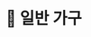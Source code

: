 # 🧱 일반 가구

<div>

<figure><img src="../../.gitbook/assets/제목-없음-2_0064_2022-09-03_01.20.02.png.png" alt=""><figcaption></figcaption></figure>

 

<figure><img src="../../.gitbook/assets/제목-없음-2_0065_2022-09-03_01.20.05.png.png" alt=""><figcaption></figcaption></figure>

 

<figure><img src="../../.gitbook/assets/제목-없음-2_0066_2022-09-03_01.20.08.png.png" alt=""><figcaption></figcaption></figure>

</div>

##

<div>

<figure><img src="../../.gitbook/assets/제목-없음-2_0000_2022-09-03_01.10.55.png.png" alt=""><figcaption></figcaption></figure>

 

<figure><img src="../../.gitbook/assets/제목-없음-2_0001_2022-09-03_01.10.58.png.png" alt=""><figcaption></figcaption></figure>

 

<figure><img src="../../.gitbook/assets/제목-없음-2_0002_2022-09-03_01.11.01.png.png" alt=""><figcaption></figcaption></figure>

 

<figure><img src="../../.gitbook/assets/제목-없음-2_0003_2022-09-03_01.11.04.png.png" alt=""><figcaption></figcaption></figure>

 

<figure><img src="../../.gitbook/assets/제목-없음-2_0004_2022-09-03_01.11.07.png.png" alt=""><figcaption></figcaption></figure>

 

<figure><img src="../../.gitbook/assets/제목-없음-2_0005_2022-09-03_01.11.09.png.png" alt=""><figcaption></figcaption></figure>

 

<figure><img src="../../.gitbook/assets/제목-없음-2_0006_2022-09-03_01.11.13.png.png" alt=""><figcaption></figcaption></figure>

 

<figure><img src="../../.gitbook/assets/제목-없음-2_0007_2022-09-03_01.11.16.png.png" alt=""><figcaption></figcaption></figure>

 

<figure><img src="../../.gitbook/assets/제목-없음-2_0008_2022-09-03_01.11.18.png.png" alt=""><figcaption></figcaption></figure>

 

<figure><img src="../../.gitbook/assets/제목-없음-2_0009_2022-09-03_01.11.21.png.png" alt=""><figcaption></figcaption></figure>

 

<figure><img src="../../.gitbook/assets/제목-없음-2_0010_2022-09-03_01.11.24.png.png" alt=""><figcaption></figcaption></figure>

 

<figure><img src="../../.gitbook/assets/제목-없음-2_0011_2022-09-03_01.11.27.png.png" alt=""><figcaption></figcaption></figure>

 

<figure><img src="../../.gitbook/assets/제목-없음-2_0012_2022-09-03_01.11.30.png.png" alt=""><figcaption></figcaption></figure>

 

<figure><img src="../../.gitbook/assets/제목-없음-2_0013_2022-09-03_01.11.34.png.png" alt=""><figcaption></figcaption></figure>

 

<figure><img src="../../.gitbook/assets/제목-없음-2_0014_2022-09-03_01.11.37.png.png" alt=""><figcaption></figcaption></figure>

</div>

##

<div>

<figure><img src="../../.gitbook/assets/제목-없음-2_0015_2022-09-03_01.12.50.png.png" alt=""><figcaption></figcaption></figure>

 

<figure><img src="../../.gitbook/assets/제목-없음-2_0016_2022-09-03_01.12.54.png.png" alt=""><figcaption></figcaption></figure>

 

<figure><img src="../../.gitbook/assets/제목-없음-2_0017_2022-09-03_01.12.57.png.png" alt=""><figcaption></figcaption></figure>

 

<figure><img src="../../.gitbook/assets/제목-없음-2_0018_2022-09-03_01.13.00.png.png" alt=""><figcaption></figcaption></figure>

 

<figure><img src="../../.gitbook/assets/제목-없음-2_0019_2022-09-03_01.13.03.png.png" alt=""><figcaption></figcaption></figure>

 

<figure><img src="../../.gitbook/assets/제목-없음-2_0020_2022-09-03_01.13.06.png.png" alt=""><figcaption></figcaption></figure>

 

<figure><img src="../../.gitbook/assets/제목-없음-2_0021_2022-09-03_01.13.09.png.png" alt=""><figcaption></figcaption></figure>

 

<figure><img src="../../.gitbook/assets/제목-없음-2_0022_2022-09-03_01.13.11.png.png" alt=""><figcaption></figcaption></figure>

 

<figure><img src="../../.gitbook/assets/제목-없음-2_0023_2022-09-03_01.13.14.png.png" alt=""><figcaption></figcaption></figure>

 

<figure><img src="../../.gitbook/assets/제목-없음-2_0024_2022-09-03_01.13.17.png.png" alt=""><figcaption></figcaption></figure>

 

<figure><img src="../../.gitbook/assets/제목-없음-2_0025_2022-09-03_01.13.19.png.png" alt=""><figcaption></figcaption></figure>

 

<figure><img src="../../.gitbook/assets/제목-없음-2_0026_2022-09-03_01.13.21.png.png" alt=""><figcaption></figcaption></figure>

 

<figure><img src="../../.gitbook/assets/제목-없음-2_0027_2022-09-03_01.13.24.png.png" alt=""><figcaption></figcaption></figure>

 

<figure><img src="../../.gitbook/assets/제목-없음-2_0028_2022-09-03_01.13.27.png.png" alt=""><figcaption></figcaption></figure>

 

<figure><img src="../../.gitbook/assets/제목-없음-2_0029_2022-09-03_01.13.30.png.png" alt=""><figcaption></figcaption></figure>

</div>

##

<div>

<figure><img src="../../.gitbook/assets/제목-없음-2_0030_2022-09-03_01.13.38.png.png" alt=""><figcaption></figcaption></figure>

 

<figure><img src="../../.gitbook/assets/제목-없음-2_0031_2022-09-03_01.13.41.png.png" alt=""><figcaption></figcaption></figure>

 

<figure><img src="../../.gitbook/assets/제목-없음-2_0032_2022-09-03_01.13.45.png.png" alt=""><figcaption></figcaption></figure>

 

<figure><img src="../../.gitbook/assets/제목-없음-2_0033_2022-09-03_01.13.48.png.png" alt=""><figcaption></figcaption></figure>

 

<figure><img src="../../.gitbook/assets/제목-없음-2_0034_2022-09-03_01.13.52.png.png" alt=""><figcaption></figcaption></figure>

 

<figure><img src="../../.gitbook/assets/제목-없음-2_0035_2022-09-03_01.13.55.png.png" alt=""><figcaption></figcaption></figure>

 

<figure><img src="../../.gitbook/assets/제목-없음-2_0036_2022-09-03_01.13.58.png.png" alt=""><figcaption></figcaption></figure>

 

<figure><img src="../../.gitbook/assets/제목-없음-2_0037_2022-09-03_01.14.00.png.png" alt=""><figcaption></figcaption></figure>

 

<figure><img src="../../.gitbook/assets/제목-없음-2_0038_2022-09-03_01.18.29.png.png" alt=""><figcaption></figcaption></figure>

 

<figure><img src="../../.gitbook/assets/제목-없음-2_0039_2022-09-03_01.18.33.png.png" alt=""><figcaption></figcaption></figure>

 

<figure><img src="../../.gitbook/assets/제목-없음-2_0040_2022-09-03_01.18.36.png.png" alt=""><figcaption></figcaption></figure>

 

<figure><img src="../../.gitbook/assets/제목-없음-2_0041_2022-09-03_01.18.39.png.png" alt=""><figcaption></figcaption></figure>

 

<figure><img src="../../.gitbook/assets/제목-없음-2_0042_2022-09-03_01.18.43.png.png" alt=""><figcaption></figcaption></figure>

 

<figure><img src="../../.gitbook/assets/제목-없음-2_0043_2022-09-03_01.18.46.png.png" alt=""><figcaption></figcaption></figure>

 

<figure><img src="../../.gitbook/assets/제목-없음-2_0044_2022-09-03_01.18.49.png.png" alt=""><figcaption></figcaption></figure>

</div>

##

<div>

<figure><img src="../../.gitbook/assets/제목-없음-2_0045_2022-09-03_01.18.54.png.png" alt=""><figcaption></figcaption></figure>

 

<figure><img src="../../.gitbook/assets/제목-없음-2_0046_2022-09-03_01.18.57.png.png" alt=""><figcaption></figcaption></figure>

 

<figure><img src="../../.gitbook/assets/제목-없음-2_0047_2022-09-03_01.19.00.png.png" alt=""><figcaption></figcaption></figure>

 

<figure><img src="../../.gitbook/assets/제목-없음-2_0048_2022-09-03_01.19.03.png.png" alt=""><figcaption></figcaption></figure>

 

<figure><img src="../../.gitbook/assets/제목-없음-2_0049_2022-09-03_01.19.05.png.png" alt=""><figcaption></figcaption></figure>

 

<figure><img src="../../.gitbook/assets/제목-없음-2_0050_2022-09-03_01.19.08.png.png" alt=""><figcaption></figcaption></figure>

 

<figure><img src="../../.gitbook/assets/제목-없음-2_0051_2022-09-03_01.19.12.png.png" alt=""><figcaption></figcaption></figure>

 

<figure><img src="../../.gitbook/assets/제목-없음-2_0052_2022-09-03_01.19.15.png.png" alt=""><figcaption></figcaption></figure>

 

<figure><img src="../../.gitbook/assets/제목-없음-2_0053_2022-09-03_01.19.18.png.png" alt=""><figcaption></figcaption></figure>

 

<figure><img src="../../.gitbook/assets/제목-없음-2_0054_2022-09-03_01.19.21.png.png" alt=""><figcaption></figcaption></figure>

 

<figure><img src="../../.gitbook/assets/제목-없음-2_0055_2022-09-03_01.19.25.png.png" alt=""><figcaption></figcaption></figure>

 

<figure><img src="../../.gitbook/assets/제목-없음-2_0056_2022-09-03_01.19.28.png.png" alt=""><figcaption></figcaption></figure>

 

<figure><img src="../../.gitbook/assets/제목-없음-2_0057_2022-09-03_01.19.31.png.png" alt=""><figcaption></figcaption></figure>

 

<figure><img src="../../.gitbook/assets/제목-없음-2_0058_2022-09-03_01.19.34.png.png" alt=""><figcaption></figcaption></figure>

 

<figure><img src="../../.gitbook/assets/제목-없음-2_0059_2022-09-03_01.19.38.png.png" alt=""><figcaption></figcaption></figure>

</div>

##

<div>

<figure><img src="../../.gitbook/assets/제목-없음-2_0060_2022-09-03_01.19.44.png.png" alt=""><figcaption></figcaption></figure>

 

<figure><img src="../../.gitbook/assets/제목-없음-2_0061_2022-09-03_01.19.47.png.png" alt=""><figcaption></figcaption></figure>

 

<figure><img src="../../.gitbook/assets/제목-없음-2_0062_2022-09-03_01.19.50.png.png" alt=""><figcaption></figcaption></figure>

 

<figure><img src="../../.gitbook/assets/제목-없음-2_0063_2022-09-03_01.19.53.png.png" alt=""><figcaption></figcaption></figure>

</div>
